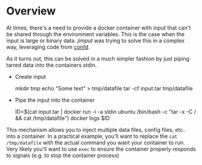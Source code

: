 # Overview

At times, there's a need to provide a docker container with input that can't be shared through the environment variables.  This is the case when the input is large or binary data. _jimput_ was trying to solve this in a complex way, leveraging code from [confd](https://github.com/kelseyhightower/confd).

As it turns out, this can be solved in a much simpler fashion by just piping tarred data into the containers stdin.

* Create input

    mkdir tmp
    echo "Some text" > tmp/datafile
    tar -cf input.tar tmp/datafile

* Pipe the input into the container

    ID=$(cat input.tar | docker run -i -a stdin ubuntu /bin/bash -c "tar -x -C / && cat /tmp/datafile")
    docker logs $ID

This mechanism allows you to inject multiple data files, config files, etc.. into a container.  In a practical example, you'll want to replace the `cat /tmp/datafile` with the actual command you want your container to run.  Very likely you'll want to use `exec` to ensure the container properly responds to signals (e.g. to stop the container process)
